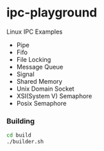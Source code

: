 # ipc-playground
Linux IPC Examples
+ Pipe
+ Fifo
+ File Locking
+ Message Queue
+ Signal
+ Shared Memory
+ Unix Domain Socket
+ XSI(System V) Semaphore 
+ Posix Semaphore 

### Building
```bash
cd build
./builder.sh
```
